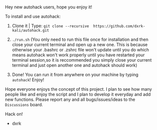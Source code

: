 Hey new autohack users, hope you enjoy it!

To install and use autohack:

1. Clone it | Type: `git clone --recursive  https://github.com/dxrk-kali/autohack.git`

2. `./run.sh` (You only need to run this file once for installation and then close your current terminal and open up a new one. This is because otherwise your .bashrc or .zshrc file won't update until you do which means autohack won't work properly until you have restarted your terminal session,so it is reccommended you simply close your current terminal and just open another one and autohack should work)

3. Done! You can run it from anywhere on your machine by typing `autohack`! Enjoy!

Hope everyone enjoys the concept of this project. I plan to see how many people like and enjoy the script and I plan to develop it everyday and add new functions. Please report any and all bugs/issues/ideas to the `Discussions` board.

Hack on!

- dxrk 



